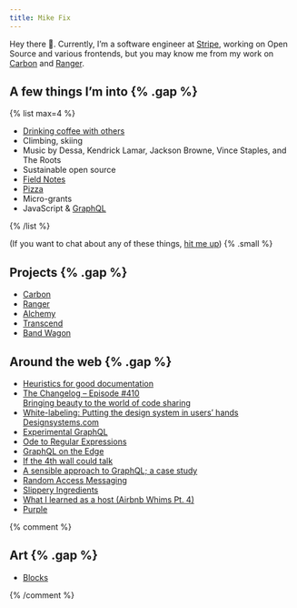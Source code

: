 ```yaml
---
title: Mike Fix
---
```


Hey there 👋. Currently, I’m a software engineer at [Stripe](https://stripe.com), working on Open Source and various frontends, but you may know me from my work on [Carbon](https://carbon.now.sh) and [Ranger](https://reporanger.com).

## A few things I’m into {% .gap %}

{% list max=4 %}

- [Drinking coffee with others](https://goo.gl/maps/VsJW2cLXMcGCWrgs5)
- Climbing, skiing
- Music by Dessa, Kendrick Lamar, Jackson Browne, Vince Staples, and The Roots
- Sustainable open source
- [Field Notes](https://fieldnotesbrand.com)
- [Pizza](http://cheeseboardcollective.coop)
- Micro-grants
- JavaScript &&nbsp;[GraphQL](https://www.youtube.com/watch?v=d0xMqeVhlhQ)

{% /list %}

(If you want to chat about any of these things, [hit me up](mailto:mrfix84@gmail.com?subject=Let's%20chat!&body=Hey%20Mike%2C%0D%0AI%20saw%20the%20offer%20to%20chat%20on%20your%20website%2C%20and%20I%20thought%20I'd%20take%20you%20up%20on%20it!)) {% .small %}

## Projects {% .gap %}

- [Carbon](https://carbon.now.sh)
- [Ranger](https://reporanger.com)
- [Alchemy](https://dawnlabs.io/alchemy)
- [Transcend](https://transcenduw.com)
- [Band Wagon](https://patents.google.com/patent/US9321503B2/en)

## Around the web {% .gap %}

- [Heuristics for good documentation](https://fixfix.substack.com/p/heuristics-for-good-documentation)
- [The Changelog – Episode #410
  \
  Bringing beauty to the world of code sharing](https://changelog.com/podcast/410)
- [White-labeling: Putting the design system in users’ hands
  \
  Designsystems.com](https://www.designsystems.com/white-labeling-putting-the-design-system-in-users-hands/)
- [Experimental GraphQL](https://medium.com/open-graphql/experimental-graphql-73a433543331?source=rss-c413a9843cab------2)
- [Ode to Regular Expressions](https://medium.com/@fixitup2/ode-to-regular-expressions-344a95be962c?source=rss-c413a9843cab------2)
- [GraphQL on the Edge](https://quickbooks-engineering.intuit.com/graphql-on-the-edge-12b6d60064b0?source=rss-c413a9843cab------2)
- [If the 4th wall could talk](https://medium.com/@fixitup2/if-the-4th-wall-could-talk-8bce109d90cc?source=rss-c413a9843cab------2)
- [A sensible approach to GraphQL; a case study](https://medium.com/@fixitup2/a-sensible-approach-to-graphql-a-case-study-e29ba1ffe323?source=rss-c413a9843cab------2)
- [Random Access Messaging](https://medium.com/@fixitup2/random-access-messaging-743c897a9d24?source=rss-c413a9843cab------2)
- [Slippery Ingredients](https://medium.com/@fixitup2/slippery-616d2390aebb?source=rss-c413a9843cab------2)
- [What I learned as a host (Airbnb Whims Pt. 4)](https://medium.com/@fixitup2/what-i-learned-as-a-host-airbnb-whims-pt-4-9f3a9c6f715b?source=rss-c413a9843cab------2)
- [Purple](https://medium.com/@fixitup2/purple-6c6f21de5a7a?source=rss-c413a9843cab------2)

{% comment %}

## Art {% .gap %}

- [Blocks](/blocks)

{% /comment %}
